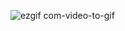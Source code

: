 ![ezgif com-video-to-gif](https://user-images.githubusercontent.com/66390064/92303602-20e53a00-ef7f-11ea-9031-ee5394735f44.gif)

